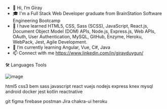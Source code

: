 - 👋 Hi, I’m Giray
- 🎓 I'm a Full Stack Web Developer graduate from BrainStation Software Engineering Bootcamp
- 👀 I have learned HTML5, CSS, Sass (SCSS), JavaScript, React.js, Document Object Model (DOM) APIs, Node.js, Express.js, Web APIs, OAuth, User Authentication, MySQL, GitHub, Enzyme, Heroku, WebPack, Jest, Agile Development.
- 🌱 I’m currently learning Angular, Vue, C#, Java
- 📫 Connect with me https://www.linkedin.com/in/girayduygun/

🛠️ Languages Tools

![image](https://github.com/girayduygun/girayduygun/assets/145222042/890d3e9b-3d84-460f-8b93-9edb467e80e6)

html5 css3 bem sass javascript react vuejs nodejs express knex mysql android docker jest kotlin reactnative

git figma firebase postman Jira chakra-ui heroku

<!---
girayduygun/girayduygun is a ✨ special ✨ repository because its `README.md` (this file) appears on your GitHub profile.
You can click the Preview link to take a look at your changes.
--->
